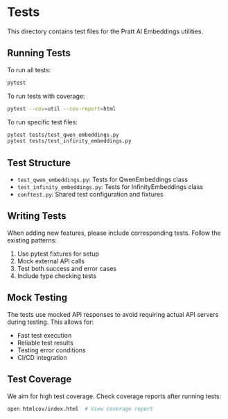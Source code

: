 # Tests

This directory contains test files for the Pratt AI Embeddings utilities.

## Running Tests

To run all tests:
```bash
pytest
```

To run tests with coverage:
```bash
pytest --cov=util --cov-report=html
```

To run specific test files:
```bash
pytest tests/test_qwen_embeddings.py
pytest tests/test_infinity_embeddings.py
```

## Test Structure

- `test_qwen_embeddings.py`: Tests for QwenEmbeddings class
- `test_infinity_embeddings.py`: Tests for InfinityEmbeddings class
- `conftest.py`: Shared test configuration and fixtures

## Writing Tests

When adding new features, please include corresponding tests. Follow the existing patterns:

1. Use pytest fixtures for setup
2. Mock external API calls
3. Test both success and error cases
4. Include type checking tests

## Mock Testing

The tests use mocked API responses to avoid requiring actual API servers during testing. This allows for:

- Fast test execution
- Reliable test results
- Testing error conditions
- CI/CD integration

## Test Coverage

We aim for high test coverage. Check coverage reports after running tests:
```bash
open htmlcov/index.html  # View coverage report
```
